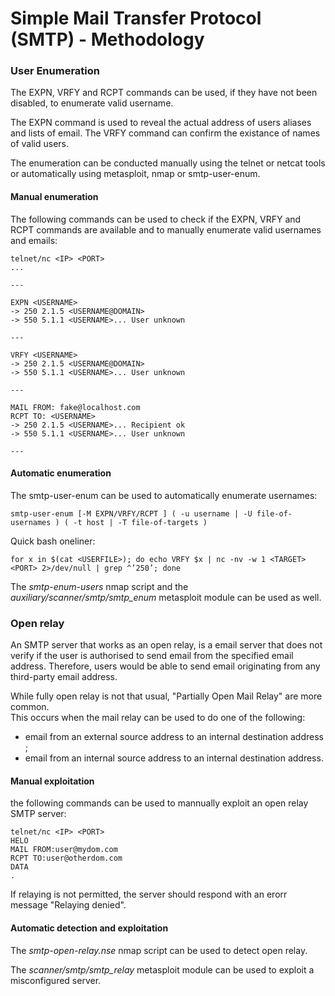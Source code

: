 # Simple Mail Transfer Protocol (SMTP) - Methodology

### User Enumeration

The EXPN, VRFY and RCPT commands can be used, if they have not been disabled,
to enumerate valid username.  

The EXPN command is used to reveal the actual address of users aliases and lists
 of email. The VRFY command can confirm the existance of names of valid users.

The enumeration can be conducted manually using the telnet or netcat tools or
automatically using metasploit, nmap or smtp-user-enum.

#### Manual enumeration

The following commands can be used to check if the EXPN, VRFY and RCPT commands
are available and to manually enumerate valid usernames and emails:

```
telnet/nc <IP> <PORT>
...

---

EXPN <USERNAME>
-> 250 2.1.5 <USERNAME@DOMAIN>
-> 550 5.1.1 <USERNAME>... User unknown

---

VRFY <USERNAME>
-> 250 2.1.5 <USERNAME@DOMAIN>
-> 550 5.1.1 <USERNAME>... User unknown

---

MAIL FROM: fake@localhost.com
RCPT TO: <USERNAME>
-> 250 2.1.5 <USERNAME>... Recipient ok
-> 550 5.1.1 <USERNAME>... User unknown

---
```

#### Automatic enumeration

The smtp-user-enum can be used to automatically enumerate usernames:

```
smtp-user-enum [-M EXPN/VRFY/RCPT ] ( -u username | -U file-of-usernames ) ( -t host | -T file-of-targets )
```

Quick bash oneliner:

```
for x in $(cat <USERFILE>); do echo VRFY $x | nc -nv -w 1 <TARGET> <PORT> 2>/dev/null | grep ^’250’; done
```

The *smtp-enum-users* nmap script and the *auxiliary/scanner/smtp/smtp_enum*
metasploit module can be used as well.

### Open relay

An SMTP server that works as an open relay, is a email server that does not
verify if the user is authorised to send email from the specified email
address. Therefore, users would be able to send email originating from any
third-party email address.

While fully open relay is not that usual, "Partially Open Mail Relay" are more
common.  
This occurs when the mail relay can be used to do one of the following:
  - email from an external source address to an internal destination address ;
  - email from an internal source address to an internal destination address.

#### Manual exploitation

the following commands can be used to mannually exploit an open relay SMTP
server:

```
telnet/nc <IP> <PORT>
HELO
MAIL FROM:user@mydom.com
RCPT TO:user@otherdom.com
DATA
.
```

If relaying is not permitted, the server should respond with an erorr message
"Relaying denied".

#### Automatic detection and exploitation

The *smtp-open-relay.nse* nmap script can be used to detect open relay.  

The *scanner/smtp/smtp_relay* metasploit module can be used to exploit a
misconfigured server.

